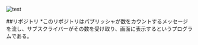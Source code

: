 ![test](https://github.com/B21C1133/src/actions/workflows/test.yml/badge.svg)

##リポジトリ
*このリポジトリはパブリッシャが数をカウントするメッセージを流し、サブスクライバーがその数を受け取り、画面に表示するというプログラムである。
